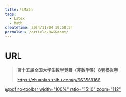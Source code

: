 ```yaml
---
title: 🔍Math
tags: 
  - Latex
  - Math
createTime: 2024/11/04 19:50:54
permalink: /article/9w55damt/
---
```

# URL

> **第十五届全国大学生数学竞赛（非数学类）8套模拟卷**
> 
> <https://zhuanlan.zhihu.com/p/663568166>

@[pdf no-toolbar width="100%" ratio="15:10" zoom="112"](https://www.gsllsc.com:12555/api/pumpkin/assets/resources/Math.pdf)